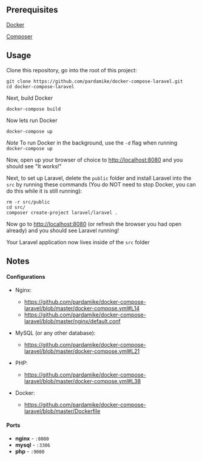 ## Prerequisites 
[Docker](https://docs.docker.com/docker-for-mac/install/)

[Composer](https://getcomposer.org/)

## Usage

Clone this repository, go into the root of this project:
```
git clone https://github.com/pardamike/docker-compose-laravel.git
cd docker-compose-laravel
```

Next, build Docker
```
docker-compose build
```

Now lets run Docker
```
docker-compose up
```
*Note* To run Docker in the background, use the `-d` flag when running `docker-compose up`

Now, open up your browser of choice to [http://localhost:8080](http://localhost:8080) and you should see "It works!"

Next, to set up Laravel, delete the `public` folder and install Laravel into the `src` by running these commands (You do NOT need to stop Docker, you can do this while it is still running):
```
rm -r src/public
cd src/
composer create-project laravel/laravel .
```

Now go to [http://localhost:8080](http://localhost:8080) (or refresh the browser you had open already) and you should see Laravel running!

Your Laravel application now lives inside of the `src` folder


## Notes

#### Configurations
- Nginx:
  - https://github.com/pardamike/docker-compose-laravel/blob/master/docker-compose.yml#L14
  - https://github.com/pardamike/docker-compose-laravel/blob/master/nginx/default.conf
  
- MySQL (or any other database):
  - https://github.com/pardamike/docker-compose-laravel/blob/master/docker-compose.yml#L21
  
- PHP:
  - https://github.com/pardamike/docker-compose-laravel/blob/master/docker-compose.yml#L38
  
- Docker: 
  - https://github.com/pardamike/docker-compose-laravel/blob/master/Dockerfile

#### Ports

- **nginx** - `:8080`
- **mysql** - `:3306`
- **php** - `:9000`
